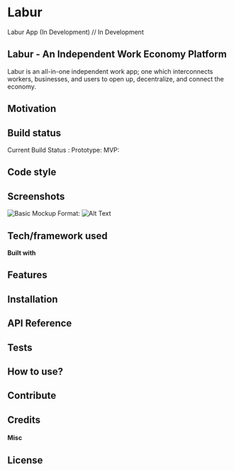 # Labur
Labur App (In Development)
// In Development

## Labur - An Independent Work Economy Platform
Labur is an all-in-one independent work app; one which interconnects workers, businesses, and users to open up, decentralize, and connect the economy. 


## Motivation

## Build status
Current Build Status :
Prototype:
MVP:

## Code style

## Screenshots
![Basic Mockup](/images/logo.png)
Format: ![Alt Text](url)

## Tech/framework used
<b>Built with</b>

## Features

## Installation

## API Reference

## Tests

## How to use?

## Contribute

## Credits

#### Misc

## License
